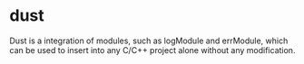 dust
====

Dust is a integration of modules, such as logModule and errModule, which can be used to insert into any C/C++ project alone without any modification.